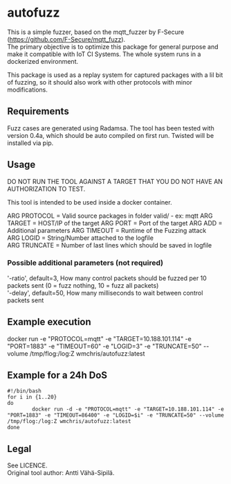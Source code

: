 # autofuzz

This is a simple fuzzer, based on the mqtt_fuzzer by F-Secure (https://github.com/F-Secure/mqtt_fuzz).   
The primary objective is to optimize this package for general purpose and make it compatible with IoT CI Systems. The whole system runs in a dockerized environment.  

This package is used as a replay system for captured packages with a lil bit of fuzzing, so it should also work with other protocols with minor modifications.  


## Requirements
Fuzz cases are generated using Radamsa. The tool has been tested with version 0.4a, which should be auto compiled on first run. Twisted will be installed via pip.


## Usage
DO NOT RUN THE TOOL AGAINST A TARGET THAT YOU DO NOT HAVE AN
AUTHORIZATION TO TEST.

This tool is intended to be used inside a docker container.

ARG PROTOCOL = Valid source packages in folder valid/ - ex: mqtt
ARG TARGET = HOST/IP of the target 
ARG PORT = Port of the target 
ARG ADD = Additional parameters
ARG TIMEOUT = Runtime of the Fuzzing attack  
ARG LOGID = String/Number attached to the logfile  
ARG TRUNCATE = Number of last lines which should be saved in logfile  


### Possible additional parameters (not required)
'-ratio', default=3, How many control packets should be fuzzed per 10 packets sent (0 = fuzz nothing, 10 = fuzz all packets)  
'-delay', default=50, How many milliseconds to wait between control packets sent  

## Example execution
docker run -e "PROTOCOL=mqtt" -e "TARGET=10.188.101.114" -e "PORT=1883" -e "TIMEOUT=60" -e "LOGID=3" -e "TRUNCATE=50" --volume /tmp/flog:/log:Z wmchris/autofuzz:latest

## Example for a 24h DoS
```
#!/bin/bash
for i in {1..20}
do
        docker run -d -e "PROTOCOL=mqtt" -e "TARGET=10.188.101.114" -e "PORT=1883" -e "TIMEOUT=86400" -e "LOGID=$i" -e "TRUNCATE=50" --volume /tmp/flog:/log:Z wmchris/autofuzz:latest
done
```

## Legal
See LICENCE.  
Original tool author: Antti Vähä-Sipilä.
